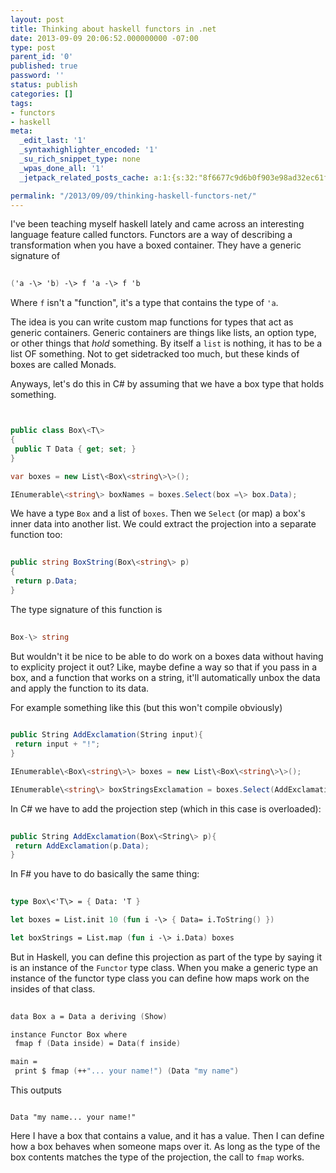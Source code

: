 ```yaml
---
layout: post
title: Thinking about haskell functors in .net
date: 2013-09-09 20:06:52.000000000 -07:00
type: post
parent_id: '0'
published: true
password: ''
status: publish
categories: []
tags:
- functors
- haskell
meta:
  _edit_last: '1'
  _syntaxhighlighter_encoded: '1'
  _su_rich_snippet_type: none
  _wpas_done_all: '1'
  _jetpack_related_posts_cache: a:1:{s:32:"8f6677c9d6b0f903e98ad32ec61f8deb";a:2:{s:7:"expires";i:1558842116;s:7:"payload";a:3:{i:0;a:1:{s:2:"id";i:4348;}i:1;a:1:{s:2:"id";i:4725;}i:2;a:1:{s:2:"id";i:4262;}}}}

permalink: "/2013/09/09/thinking-haskell-functors-net/"
---
```

I've been teaching myself haskell lately and came across an interesting language feature called functors. Functors are a way of describing a transformation when you have a boxed container. They have a generic signature of

```fsharp
  
('a -\> 'b) -\> f 'a -\> f 'b  

```

Where `f` isn't a "function", it's a type that contains the type of `'a`.

The idea is you can write custom map functions for types that act as generic containers. Generic containers are things like lists, an option type, or other things that _hold_ something. By itself a `list` is nothing, it has to be a list OF something. Not to get sidetracked too much, but these kinds of boxes are called Monads.

Anyways, let's do this in C# by assuming that we have a box type that holds something.

```csharp


public class Box\<T\>  
{  
 public T Data { get; set; }  
}

var boxes = new List\<Box\<string\>\>();

IEnumerable\<string\> boxNames = boxes.Select(box =\> box.Data);


```

We have a type `Box` and a list of `boxes`. Then we `Select` (or map) a box's inner data into another list. We could extract the projection into a separate function too:

```csharp
  
public string BoxString(Box\<string\> p)  
{  
 return p.Data;  
}  

```

The type signature of this function is

```csharp
  
Box-\> string  

```

But wouldn't it be nice to be able to do work on a boxes data without having to explicity project it out? Like, maybe define a way so that if you pass in a box, and a function that works on a string, it'll automatically unbox the data and apply the function to its data.

For example something like this (but this won't compile obviously)

```csharp
  
public String AddExclamation(String input){  
 return input + "!";  
}

IEnumerable\<Box\<string\>\> boxes = new List\<Box\<string\>\>();

IEnumerable\<string\> boxStringsExclamation = boxes.Select(AddExclamation);  

```

In C# we have to add the projection step (which in this case is overloaded):

```csharp
  
public String AddExclamation(Box\<String\> p){  
 return AddExclamation(p.Data);  
}  

```

In F# you have to do basically the same thing:

```fsharp
  
type Box\<'T\> = { Data: 'T }

let boxes = List.init 10 (fun i -\> { Data= i.ToString() })

let boxStrings = List.map (fun i -\> i.Data) boxes  

```

But in Haskell, you can define this projection as part of the type by saying it is an instance of the `Functor` type class. When you make a generic type an instance of the functor type class you can define how maps work on the insides of that class.

```fsharp
  
data Box a = Data a deriving (Show)

instance Functor Box where  
 fmap f (Data inside) = Data(f inside)

main =  
 print $ fmap (++"... your name!") (Data "my name")  

```

This outputs

```
  
Data "my name... your name!"  

```

Here I have a box that contains a value, and it has a value. Then I can define how a box behaves when someone maps over it. As long as the type of the box contents matches the type of the projection, the call to `fmap` works.

